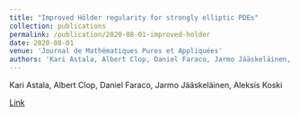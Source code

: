 ```yaml
---
title: "Improved Hölder regularity for strongly elliptic PDEs"
collection: publications
permalink: /publication/2020-08-01-improved-holder
date: 2020-08-01
venue: 'Journal de Mathématiques Pures et Appliquées'
authors: 'Kari Astala, Albert Clop, Daniel Faraco, Jarmo Jääskeläinen, Aleksis Koski'
---
```

Kari Astala, Albert Clop, Daniel Faraco, Jarmo Jääskeläinen, Aleksis Koski

[Link](https://www.sciencedirect.com/science/article/pii/S0021782420301033)
